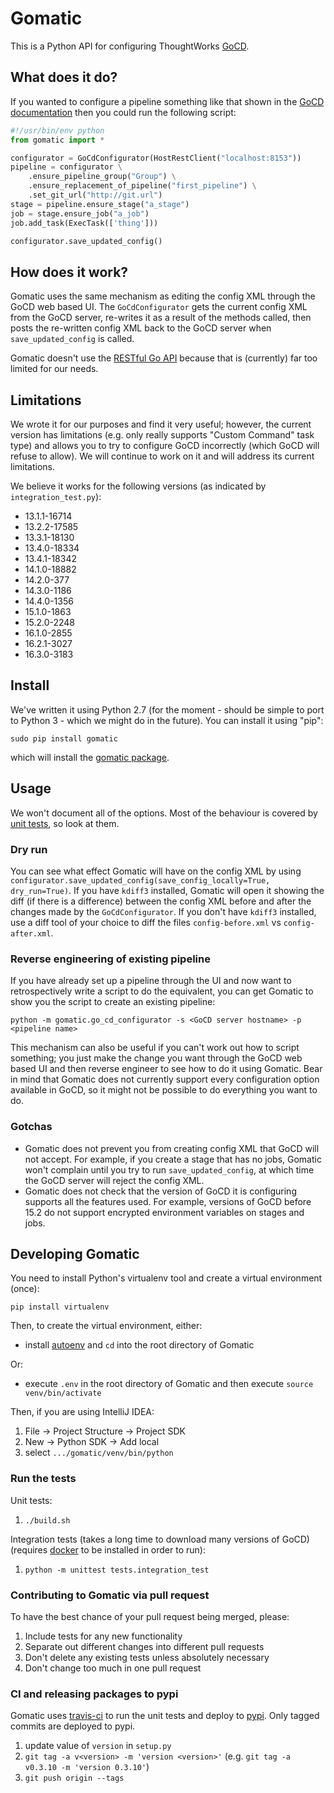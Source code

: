 # Gomatic

This is a Python API for configuring ThoughtWorks [GoCD](http://www.go.cd/).

## What does it do?

If you wanted to configure a pipeline something like that shown in the [GoCD documentation](http://www.thoughtworks.com/products/docs/go/current/help/quick_pipeline_setup.html) then you could run the following script:

```python
#!/usr/bin/env python
from gomatic import *

configurator = GoCdConfigurator(HostRestClient("localhost:8153"))
pipeline = configurator \
    .ensure_pipeline_group("Group") \
    .ensure_replacement_of_pipeline("first_pipeline") \
    .set_git_url("http://git.url")
stage = pipeline.ensure_stage("a_stage")
job = stage.ensure_job("a_job")
job.add_task(ExecTask(['thing']))

configurator.save_updated_config()
```

## How does it work?

Gomatic uses the same mechanism as editing the config XML through the GoCD web based UI.
The `GoCdConfigurator` gets the current config XML from the GoCD server, re-writes it as a result of the methods called, then posts the re-written config XML back to the GoCD server when `save_updated_config` is called.

Gomatic doesn't use the [RESTful Go API](http://www.thoughtworks.com/products/docs/go/current/help/go_api.html) because that is (currently) far too limited for our needs.

## Limitations

We wrote it for our purposes and find it very useful; however, the current version has limitations (e.g. only really supports "Custom Command" task type) and allows you to try to configure GoCD incorrectly (which GoCD will refuse to allow). We will continue to work on it and will address its current limitations.

We believe it works for the following versions (as indicated by `integration_test.py`):

* 13.1.1-16714
* 13.2.2-17585
* 13.3.1-18130
* 13.4.0-18334
* 13.4.1-18342
* 14.1.0-18882
* 14.2.0-377
* 14.3.0-1186
* 14.4.0-1356
* 15.1.0-1863
* 15.2.0-2248
* 16.1.0-2855
* 16.2.1-3027
* 16.3.0-3183

## Install

We've written it using Python 2.7 (for the moment - should be simple to port to Python 3 - which we might do in the future). You can install it using "pip":

    sudo pip install gomatic

which will install the [gomatic package](https://pypi.python.org/pypi/gomatic/).

## Usage

We won't document all of the options. Most of the behaviour is covered by [unit tests](https://github.com/SpringerSBM/gomatic/blob/master/gomatic/go_cd_configurator_test.py), so look at them.

### Dry run

You can see what effect Gomatic will have on the config XML by using `configurator.save_updated_config(save_config_locally=True, dry_run=True)`.
If you have `kdiff3` installed, Gomatic will open it showing the diff (if there is a difference) between the config XML before and after the changes made by the `GoCdConfigurator`.
If you don't have `kdiff3` installed, use a diff tool of your choice to diff the files `config-before.xml` vs `config-after.xml`.

### Reverse engineering of existing pipeline

If you have already set up a pipeline through the UI and now want to retrospectively write a script to do the equivalent, you can get Gomatic to show you the script to create an existing pipeline:

    python -m gomatic.go_cd_configurator -s <GoCD server hostname> -p <pipeline name>

This mechanism can also be useful if you can't work out how to script something; you just make the change you want through the GoCD web based UI and then reverse engineer to see how to do it using Gomatic.
Bear in mind that Gomatic does not currently support every configuration option available in GoCD, so it might not be possible to do everything you want to do.

### Gotchas

* Gomatic does not prevent you from creating config XML that GoCD will not accept. For example, if you create a stage that has no jobs, Gomatic won't complain until you try to run `save_updated_config`, at which time the GoCD server will reject the config XML.
* Gomatic does not check that the version of GoCD it is configuring supports all the features used. For example, versions of GoCD before 15.2 do not support encrypted environment variables on stages and jobs.

## Developing Gomatic

You need to install Python's virtualenv tool and create a virtual environment (once):

    pip install virtualenv

Then, to create the virtual environment, either:

* install [autoenv](https://github.com/kennethreitz/autoenv) and `cd` into the root directory of Gomatic

Or:

* execute `.env` in the root directory of Gomatic and then execute `source venv/bin/activate`

Then, if you are using IntelliJ IDEA:

1. File -> Project Structure -> Project SDK
1. New -> Python SDK -> Add local
1. select `.../gomatic/venv/bin/python`

### Run the tests

Unit tests:

1. `./build.sh`

Integration tests (takes a long time to download many versions of GoCD) (requires [docker](https://www.docker.com/) to be installed in order to run):
 
1. `python -m unittest tests.integration_test`

### Contributing to Gomatic via pull request

To have the best chance of your pull request being merged, please:

1. Include tests for any new functionality
1. Separate out different changes into different pull requests
1. Don't delete any existing tests unless absolutely necessary
1. Don't change too much in one pull request

### CI and releasing packages to pypi

Gomatic uses [travis-ci](https://travis-ci.org/SpringerSBM/gomatic) to run the unit tests and deploy to [pypi](https://pypi.python.org/pypi/gomatic).
Only tagged commits are deployed to pypi.

1. update value of `version` in `setup.py`
1. `git tag -a v<version> -m 'version <version>'` (e.g. `git tag -a v0.3.10 -m 'version 0.3.10'`)
1. `git push origin --tags`
